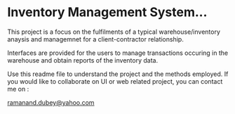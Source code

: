 # Inventory Management System...

This project is a focus on the fulfilments of a typical warehouse/inventory anaysis and managemnet for a client-contractor relationship.

Interfaces are provided for the users to manage transactions occuring in the warehouse and obtain reports of the inventory data.

Use this readme file to understand the project and the methods employed. If you would like to collaborate on UI or web related project, you can contact me on :

ramanand.dubey@yahoo.com
